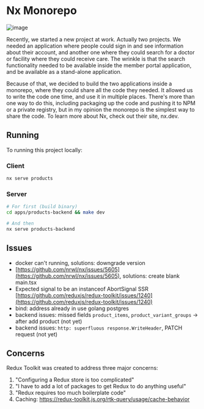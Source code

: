 

# Nx Monorepo
![image](https://miro.medium.com/max/1400/1*czYEm0sqVhiH-kOiltbbxA.png)

Recently, we started a new project at work. Actually two projects. We needed an application where people could sign in and see information about their account, and another one where they could search for a doctor or facility where they could receive care. The wrinkle is that the search functionality needed to be available inside the member portal application, and be available as a stand-alone application. 

Because of that, we decided to build the two applications inside a monorepo, where they could share all the code they needed. It allowed us to write the code one time, and use it in multiple places. There's more than one way to do this, including packaging up the code and pushing it to NPM or a private registry, but in my opinion the monorepo is the simplest way to share the code. To learn more about Nx, check out their site, nx.dev.

## Running
To running this project locally:
### Client
```sh
nx serve products
```
### Server
```sh
# For first (build binary)
cd apps/products-backend && make dev

# And then 
nx serve products-backend
```

## Issues
- docker can't running, solutions: downgrade version
- [https://github.com/nrwl/nx/issues/5605](https://github.com/nrwl/nx/issues/5605), solutions: create blank main.tsx
- Expected signal to be an instanceof AbortSignal SSR [https://github.com/reduxjs/redux-toolkit/issues/1240](https://github.com/reduxjs/redux-toolkit/issues/1240)
- bind: address already in use golang postgres
- backend issues: missed fields `product_items`, `product_variant_groups` -> after add product (not yet)
- backend issues: `http: superfluous response.WriteHeader`, PATCH request (not yet)


## Concerns
Redux Toolkit was created to address three major concerns:
1. "Configuring a Redux store is too complicated" 
2. "I have to add a lot of packages to get Redux to do anything useful"
3. "Redux requires too much boilerplate code"
4. Caching: https://redux-toolkit.js.org/rtk-query/usage/cache-behavior

